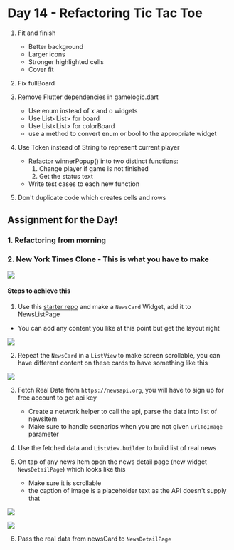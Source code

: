 # Day 14 - Refactoring Tic Tac Toe

1. Fit and finish
    - Better background
    - Larger icons
    - Stronger highlighted cells
    - Cover fit
    
2. Fix fullBoard

3. Remove Flutter dependencies in gamelogic.dart
    - Use enum instead of x and o widgets
    - Use List<List<Token>> for board
    - Use List<List<Token>> for colorBoard
    - use a method to convert enum or bool to the appropriate widget

4. Use Token instead of String to represent current player
    - Refactor winnerPopup() into two distinct functions: 
        1. Change player if game is not finished
        2. Get the status text   
    - Write test cases to each new function

5. Don't duplicate code which creates cells and rows
 
## Assignment for the Day!

### 1. Refactoring from morning
### 2. New York Times Clone - This is what you have to make

![](screenshots/DemoNewYorkTImes-min.gif)

#### Steps to achieve this
1. Use this [starter repo](https://github.com/McLarenCollege/newyork_times_clone_starter) and make a `NewsCard` Widget, add it to NewsListPage
 - You can add any content you like at this point but get the layout right
 
![](screenshots/news_card.png)
 
2. Repeat the `NewsCard` in a `ListView` to make screen scrollable, you can have different content on these cards to have something like this

![](screenshots/NewYorkScreen%20Layout.png)

3. Fetch Real Data from `https://newsapi.org`, you will have to sign up for free account to get api key
    - Create a network helper to call the api, parse the data into list of newsItem
    - Make sure to handle scenarios when you are not given `urlToImage` parameter 
    
4. Use the fetched data and `ListView.builder` to build list of real news

5. On tap of any news Item open the news detail page (new widget `NewsDetailPage`) which looks like this
    - Make sure it is scrollable
    - the caption of image is a placeholder text as the API doesn't supply that
    
![](screenshots/NewsDetailPage%200.png)

![](screenshots/NewsDetailPage.png)

6. Pass the real data from newsCard to `NewsDetailPage` 